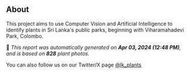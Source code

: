 ## About

This project aims to use Computer Vision and Artificial Intelligence to identify plants in Sri Lanka's public parks, beginning with Viharamahadevi Park, Colombo.

🤖 *This report was automatically generated on  **Apr 03, 2024 (12:48 PM)**, and is based on **828** plant photos.*

You can also follow us on our Twitter/X page [@lk_plants](https://twitter.com/lk_plants)
